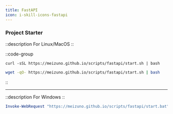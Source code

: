 ```yaml
---
title: FastAPI
icon: i-skill-icons-fastapi
---
```


### Project Starter

::description
For Linux/MacOS
::

::code-group
```shell [curl]
curl -sSL https://meizuno.github.io/scripts/fastapi/start.sh | bash
```

```bash [wget]
wget -qO- https://meizuno.github.io/scripts/fastapi/start.sh | bash
```
::

---

::description
For Windows
::

```powershell [powershell]
Invoke-WebRequest "https://meizuno.github.io/scripts/fastapi/start.bat" -OutFile "$env:TEMP\start.bat"; cmd.exe /c "$env:TEMP\start.bat"
```
